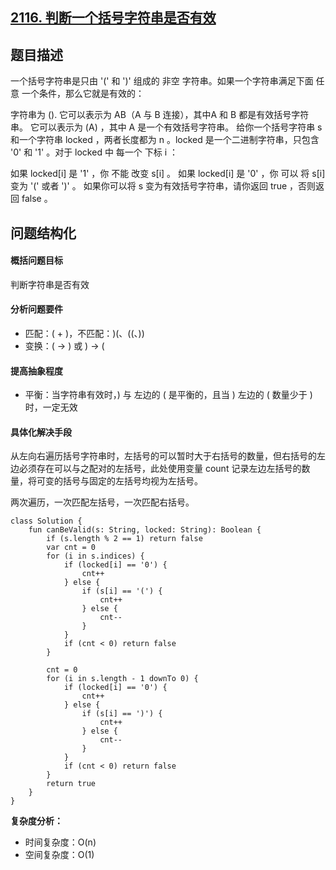 ## [2116. 判断一个括号字符串是否有效](https://leetcode.cn/problems/check-if-a-parentheses-string-can-be-valid/)

## 题目描述

一个括号字符串是只由 '(' 和 ')' 组成的 非空 字符串。如果一个字符串满足下面 任意 一个条件，那么它就是有效的：

字符串为 ().
它可以表示为 AB（A 与 B 连接），其中A 和 B 都是有效括号字符串。
它可以表示为 (A) ，其中 A 是一个有效括号字符串。
给你一个括号字符串 s 和一个字符串 locked ，两者长度都为 n 。locked 是一个二进制字符串，只包含 '0' 和 '1' 。对于 locked 中 每一个 下标 i ：

如果 locked[i] 是 '1' ，你 不能 改变 s[i] 。
如果 locked[i] 是 '0' ，你 可以 将 s[i] 变为 '(' 或者 ')' 。
如果你可以将 s 变为有效括号字符串，请你返回 true ，否则返回 false 。

## 问题结构化

#### 概括问题目标

判断字符串是否有效

#### 分析问题要件

- 匹配：( + )，不匹配：)(、((、))
- 变换：( -> ) 或 ) -> (

#### 提高抽象程度

- 平衡：当字符串有效时，) 与 左边的 ( 是平衡的，且当 ) 左边的 ( 数量少于 ) 时，一定无效

#### 具体化解决手段

从左向右遍历括号字符串时，左括号的可以暂时大于右括号的数量，但右括号的左边必须存在可以与之配对的左括号，此处使用变量 count 记录左边左括号的数量，将可变的括号与固定的左括号均视为左括号。

两次遍历，一次匹配左括号，一次匹配右括号。

```
class Solution {
    fun canBeValid(s: String, locked: String): Boolean {
        if (s.length % 2 == 1) return false
        var cnt = 0
        for (i in s.indices) {
            if (locked[i] == '0') {
                cnt++
            } else {
                if (s[i] == '(') {
                    cnt++
                } else {
                    cnt--
                }
            }
            if (cnt < 0) return false
        }

        cnt = 0
        for (i in s.length - 1 downTo 0) {
            if (locked[i] == '0') {
                cnt++
            } else {
                if (s[i] == ')') {
                    cnt++
                } else {
                    cnt--
                }
            }
            if (cnt < 0) return false
        }
        return true
    }
}
```

**复杂度分析：**

- 时间复杂度：O(n)
- 空间复杂度：O(1)
